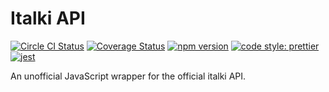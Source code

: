 # Italki API

[![Circle CI Status](https://circleci.com/gh/PatriceVignola/italki-api.svg?style=shield)](https://circleci.com/gh/PatriceVignola/italki-api) [![Coverage Status](https://coveralls.io/repos/github/PatriceVignola/italki-api/badge.svg?branch=master)](https://coveralls.io/github/PatriceVignola/italki-api?branch=master) [![npm version](https://badge.fury.io/js/italki-api.svg)](https://badge.fury.io/js/italki-api) [![code style: prettier](https://img.shields.io/badge/code_style-prettier-ff69b4.svg?style=flat-square)](https://github.com/prettier/prettier) [![jest](https://facebook.github.io/jest/img/jest-badge.svg)](https://github.com/facebook/jest)

An unofficial JavaScript wrapper for the official italki API.

